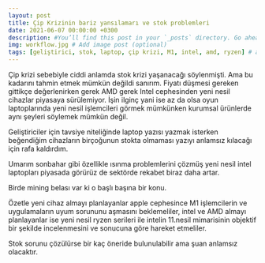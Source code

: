 ```yaml
---
layout: post
title: Çip Krizinin bariz yansılamarı ve stok problemleri
date: 2021-06-07 00:00:00 +0300
description: #You’ll find this post in your `_posts` directory. Go ahead and edit it and re-build the site to see your changes. # Add post description (optional)
img: workflow.jpg # Add image post (optional)
tags: [geliştirici, stok, laptop, çip krizi, M1, intel, amd, ryzen] # add tag
---
```


Çip krizi sebebiyle ciddi anlamda stok krizi yaşanacağı söylenmişti. Ama bu kadarını tahmin etmek mümkün değildi sanırım. Fiyatı düşmesi gereken gittikçe değerlenirken gerek AMD gerek Intel cephesinden yeni nesil cihazlar piyasaya sürülemiyor. İşin ilginç yani ise az da olsa oyun laptoplarında yeni nesil işlemcileri görmek mümkünken kurumsal ürünlerde aynı şeyleri söylemek mümkün değil.

Geliştiriciler için tavsiye niteliğinde laptop yazısı yazmak isterken beğendiğim cihazların birçoğunun stokta olmaması yazıyı anlamsız kılacağı için rafa kaldırdım.

Umarım sonbahar gibi özellikle ısınma problemlerini çözmüş yeni nesil intel laptopları piyasada görürüz de sektörde rekabet biraz daha artar.

Birde mining belası var ki o başlı başına bir konu.

Özetle yeni cihaz almayı planlayanlar apple cephesince M1 işlemcilerin ve uygulamaların uyum sorununu aşmasını beklemeliler, intel ve AMD almayı planlayanlar ise yeni nesil ryzen serileri ile intelin 11.nesil mimarisinin objektif bir şekilde incelenmesini ve sonucuna göre hareket etmeliler.

Stok sorunu çözülürse bir kaç öneride bulunulabilir ama şuan anlamsız olacaktır.
